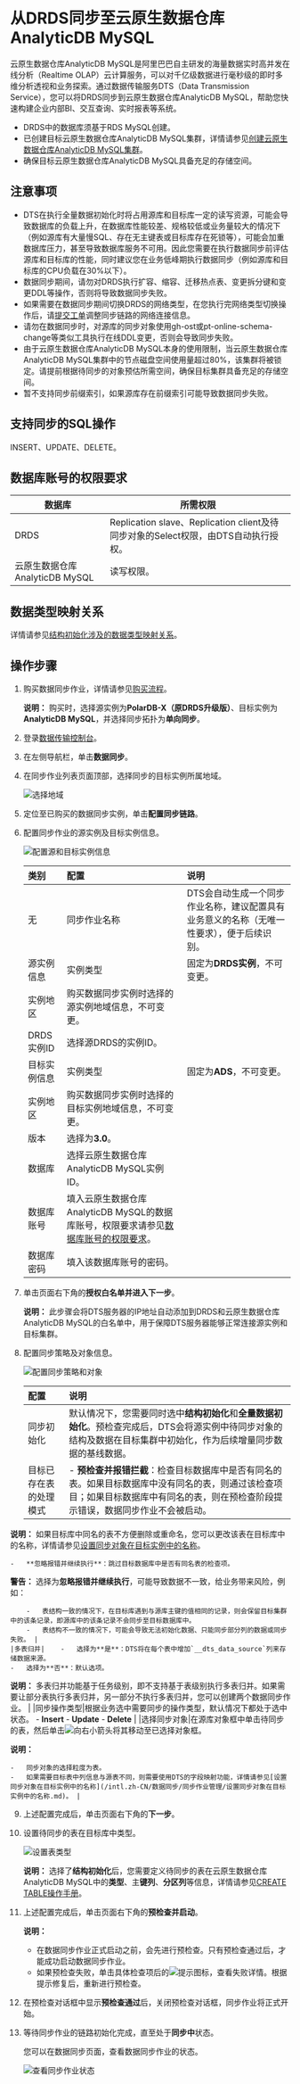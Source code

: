 # 从DRDS同步至云原生数据仓库AnalyticDB MySQL

云原生数据仓库AnalyticDB MySQL是阿里巴巴自主研发的海量数据实时高并发在线分析（Realtime OLAP）云计算服务，可以对千亿级数据进行毫秒级的即时多维分析透视和业务探索。通过数据传输服务DTS（Data Transmission Service），您可以将DRDS同步到云原生数据仓库AnalyticDB MySQL，帮助您快速构建企业内部BI、交互查询、实时报表等系统。

-   DRDS中的数据库须基于RDS MySQL创建。
-   已创建目标云原生数据仓库AnalyticDB MySQL集群，详情请参见[创建云原生数据仓库AnalyticDB MySQL集群](https://www.alibabacloud.com/help/zh/doc-detail/122234.htm)。
-   确保目标云原生数据仓库AnalyticDB MySQL具备充足的存储空间。

## 注意事项

-   DTS在执行全量数据初始化时将占用源库和目标库一定的读写资源，可能会导致数据库的负载上升，在数据库性能较差、规格较低或业务量较大的情况下（例如源库有大量慢SQL、存在无主键表或目标库存在死锁等），可能会加重数据库压力，甚至导致数据库服务不可用。因此您需要在执行数据同步前评估源库和目标库的性能，同时建议您在业务低峰期执行数据同步（例如源库和目标库的CPU负载在30%以下）。
-   数据同步期间，请勿对DRDS执行扩容、缩容、迁移热点表、变更拆分键和变更DDL等操作，否则将导致数据同步失败。
-   如果需要在数据同步期间切换DRDS的网络类型，在您执行完网络类型切换操作后，请[提交工单](https://workorder-intl.console.aliyun.com/#/ticket/createIndex)调整同步链路的网络连接信息。
-   请勿在数据同步时，对源库的同步对象使用gh-ost或pt-online-schema-change等类似工具执行在线DDL变更，否则会导致同步失败。
-   由于云原生数据仓库AnalyticDB MySQL本身的使用限制，当云原生数据仓库AnalyticDB MySQL集群中的节点磁盘空间使用量超过80%，该集群将被锁定。请提前根据待同步的对象预估所需空间，确保目标集群具备充足的存储空间。
-   暂不支持同步前缀索引，如果源库存在前缀索引可能导致数据同步失败。

## 支持同步的SQL操作

INSERT、UPDATE、DELETE。

## 数据库账号的权限要求

|数据库|所需权限|
|---|----|
|DRDS|Replication slave、Replication client及待同步对象的Select权限，由DTS自动执行授权。|
|云原生数据仓库AnalyticDB MySQL|读写权限。|

## 数据类型映射关系

详情请参见[结构初始化涉及的数据类型映射关系](/intl.zh-CN/数据同步/结构初始化涉及的数据类型映射关系.md)。

## 操作步骤

1.  购买数据同步作业，详情请参见[购买流程]()。

    **说明：** 购买时，选择源实例为**PolarDB-X（原DRDS升级版）**、目标实例为**AnalyticDB MySQL**，并选择同步拓扑为**单向同步**。

2.  登录[数据传输控制台](https://dts-intl.console.aliyun.com/)。

3.  在左侧导航栏，单击**数据同步**。

4.  在同步作业列表页面顶部，选择同步的目标实例所属地域。

    ![选择地域](https://static-aliyun-doc.oss-accelerate.aliyuncs.com/assets/img/zh-CN/7349459951/p50604.png)

5.  定位至已购买的数据同步实例，单击**配置同步链路**。

6.  配置同步作业的源实例及目标实例信息。

    ![配置源和目标实例信息](https://static-aliyun-doc.oss-accelerate.aliyuncs.com/assets/img/zh-CN/6230649951/p60604.png)

    |类别|配置|说明|
    |:-|:-|:-|
    |无|同步作业名称|DTS会自动生成一个同步作业名称，建议配置具有业务意义的名称（无唯一性要求），便于后续识别。|
    |源实例信息|实例类型|固定为**DRDS实例**，不可变更。|
    |实例地区|购买数据同步实例时选择的源实例地域信息，不可变更。|
    |DRDS实例ID|选择源DRDS的实例ID。|
    |目标实例信息|实例类型|固定为**ADS**，不可变更。|
    |实例地区|购买数据同步实例时选择的目标实例地域信息，不可变更。|
    |版本|选择为**3.0**。|
    |数据库|选择云原生数据仓库AnalyticDB MySQL实例ID。|
    |数据库账号|填入云原生数据仓库AnalyticDB MySQL的数据库账号，权限要求请参见[数据库账号的权限要求](#section_51b_evg_td3)。|
    |数据库密码|填入该数据库账号的密码。|

7.  单击页面右下角的**授权白名单并进入下一步**。

    **说明：** 此步骤会将DTS服务器的IP地址自动添加到DRDS和云原生数据仓库AnalyticDB MySQL的白名单中，用于保障DTS服务器能够正常连接源实例和目标集群。

8.  配置同步策略及对象信息。

    ![配置同步策略和对象](https://static-aliyun-doc.oss-accelerate.aliyuncs.com/assets/img/zh-CN/6230649951/p111936.png)

    |配置|说明|
    |:-|:-|
    |同步初始化|默认情况下，您需要同时选中**结构初始化**和**全量数据初始化**。预检查完成后，DTS会将源实例中待同步对象的结构及数据在目标集群中初始化，作为后续增量同步数据的基线数据。|
    |目标已存在表的处理模式|    -   **预检查并报错拦截**：检查目标数据库中是否有同名的表。如果目标数据库中没有同名的表，则通过该检查项目；如果目标数据库中有同名的表，则在预检查阶段提示错误，数据同步作业不会被启动。

**说明：** 如果目标库中同名的表不方便删除或重命名，您可以更改该表在目标库中的名称，详情请参见[设置同步对象在目标实例中的名称](/intl.zh-CN/数据同步/同步作业管理/设置同步对象在目标实例中的名称.md)。

    -   **忽略报错并继续执行**：跳过目标数据库中是否有同名表的检查项。

**警告：** 选择为**忽略报错并继续执行**，可能导致数据不一致，给业务带来风险，例如：

        -   表结构一致的情况下，在目标库遇到与源库主键的值相同的记录，则会保留目标集群中的该条记录，即源库中的该条记录不会同步至目标数据库中。
        -   表结构不一致的情况下，可能会导致无法初始化数据、只能同步部分列的数据或同步失败。 |
    |多表归并|    -   选择为**是**：DTS将在每个表中增加`__dts_data_source`列来存储数据来源。
    -   选择为**否**：默认选项。
**说明：** 多表归并功能基于任务级别，即不支持基于表级别执行多表归并。如果需要让部分表执行多表归并，另一部分不执行多表归并，您可以创建两个数据同步作业。 |
    |同步操作类型|根据业务选中需要同步的操作类型，默认情况下都处于选中状态。     -   **Insert**
    -   **Update**
    -   **Delete** |
    |选择同步对象|在源库对象框中单击待同步的表，然后单击![向右小箭头](https://static-aliyun-doc.oss-accelerate.aliyuncs.com/assets/img/zh-CN/8502659951/p40698.png)将其移动至已选择对象框。

**说明：**

    -   同步对象的选择粒度为表。
    -   如果需要目标表中列信息与源表不同，则需要使用DTS的字段映射功能，详情请参见[设置同步对象在目标实例中的名称](/intl.zh-CN/数据同步/同步作业管理/设置同步对象在目标实例中的名称.md)。 |

9.  上述配置完成后，单击页面右下角的**下一步**。

10. 设置待同步的表在目标库中类型。

    ![设置表类型](https://static-aliyun-doc.oss-accelerate.aliyuncs.com/assets/img/zh-CN/6230649951/p55270.png)

    **说明：** 选择了**结构初始化**后，您需要定义待同步的表在云原生数据仓库AnalyticDB MySQL中的**类型**、主**键列**、**分区列**等信息，详情请参见[CREATE TABLE操作手册](https://www.alibabacloud.com/help/zh/doc-detail/123333.htm)。

11. 上述配置完成后，单击页面右下角的**预检查并启动**。

    **说明：**

    -   在数据同步作业正式启动之前，会先进行预检查。只有预检查通过后，才能成功启动数据同步作业。
    -   如果预检查失败，单击具体检查项后的![提示](https://static-aliyun-doc.oss-accelerate.aliyuncs.com/assets/img/zh-CN/8502659951/p47468.png)图标，查看失败详情。根据提示修复后，重新进行预检查。
12. 在预检查对话框中显示**预检查通过**后，关闭预检查对话框，同步作业将正式开始。

13. 等待同步作业的链路初始化完成，直至处于**同步中**状态。

    您可以在数据同步页面，查看数据同步作业的状态。

    ![查看同步作业状态](https://static-aliyun-doc.oss-accelerate.aliyuncs.com/assets/img/zh-CN/1349459951/p41059.png)


